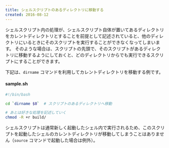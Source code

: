 ```yaml
---
title: シェルスクリプトのあるディレクトリに移動する
created: 2016-08-12
---
```


シェルスクリプト内の処理が、シェルスクリプト自体が置いてあるディレクトリをカレントディレクトリとすることを前提として記述されていると、他のディレクトリにいるときにそのスクリプトを実行することができなくなってしまいます。
そのような場合は、スクリプトの先頭で、そのスクリプトがあるディレクトリに移動するようにしておくと、どのディレクトリからでも実行できるスクリプトにすることができます。

下記は、`dirname` コマンドを利用してカレントディレクトリを移動する例です。

#### sample.sh

```bash
#!/bin/bash

cd `dirname $0`  # スクリプトのあるディレクトリへ移動

# あとは好きな処理を記述していく
chmod -R +r build/
```

シェルスクリプトは通常新しく起動したシェル内で実行されるため、このスクリプトを起動したシェルのカレントディレクトリが移動してしまうことはありません（`source` コマンドで起動した場合は例外）。

